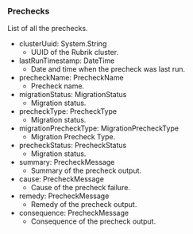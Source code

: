 ### Prechecks
List of all the prechecks.

- clusterUuid: System.String
  - UUID of the Rubrik cluster.
- lastRunTimestamp: DateTime
  - Date and time when the precheck was last run.
- precheckName: PrecheckName
  - Precheck name.
- migrationStatus: MigrationStatus
  - Migration status.
- precheckType: PrecheckType
  - Migration status.
- migrationPrecheckType: MigrationPrecheckType
  - Migration Precheck Type.
- precheckStatus: PrecheckStatus
  - Migration status.
- summary: PrecheckMessage
  - Summary of the precheck output.
- cause: PrecheckMessage
  - Cause of the precheck failure.
- remedy: PrecheckMessage
  - Remedy of the precheck output.
- consequence: PrecheckMessage
  - Consequence of the precheck output.

